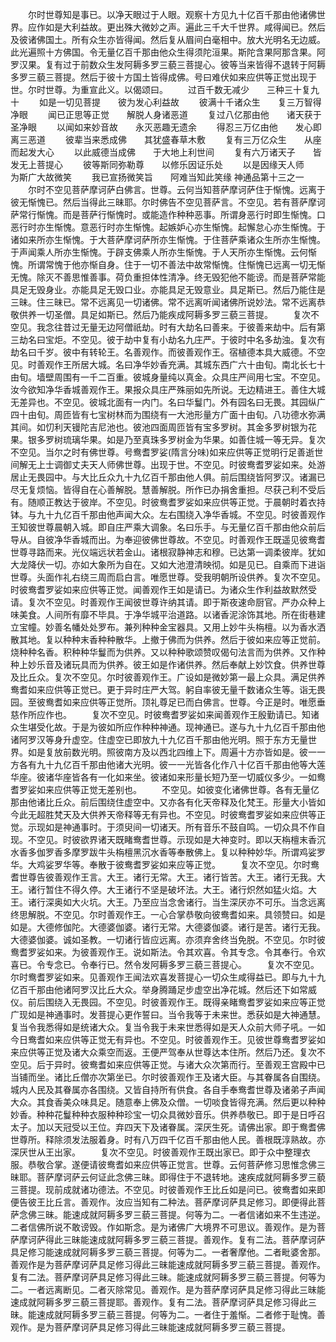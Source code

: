 <!-- { "loadSidebar": true } -->
　　尔时世尊知是事已。以净天眼过于人眼。观察十方见九十亿百千那由他诸佛世界。应作如是大利益故。更出殊大微妙之声。遍此三千大千世界。咸得闻已。然后及彼诸佛国土。所有众生亦皆得闻。然后复从眉间白毫相中。放大光明名无边威。此光遍照十方佛国。令无量亿百千那由他众生得须陀洹果。斯陀含果阿那含果。阿罗汉果。复有过于前数众生发阿耨多罗三藐三菩提心。彼等当来皆得不退转于阿耨多罗三藐三菩提。然后于彼十方国土皆得成佛。号曰难伏如来应供等正觉出现于世。尔时世尊。为重宣此义。以偈颂曰。
　　过百千数无减少　　三种三十复九十
　　如是一切见菩提　　彼为发心利益故
　　彼满十千诸众生　　复三万智得净眼
　　闻已正思等正觉　　解脱人身诸恶道
　　复过八亿那由他　　诸天获于圣净眼
　　以闻如来妙音故　　永灭恶趣无遗余
　　得忍三万亿由他　　发心即离三恶道
　　彼辈当来悉成佛　　其犹盛春草木敷
　　复有三万亿众生　　从座而起发大心
　　以此威德当成佛　　于大地上利世间
　　复有六万诸天子　　皆发无上菩提心
　　彼等斯同弥勒尊　　以修乐因证乐处
　　以是因缘天人师　　为斯广大故微笑
　　我已宣扬微笑旨　　阿难当知此笑缘
神通品第十三之一
　　尔时不空见菩萨摩诃萨白佛言。世尊。云何当知菩萨摩诃萨住于惭愧。远离于彼无惭愧已。然后当得此三昧耶。尔时佛告不空见菩萨言。不空见。若有菩萨摩诃萨常行惭愧。而是菩萨行惭愧时。或能造作种种恶事。所谓身恶行时即生惭愧。口恶行时亦生惭愧。意恶行时亦生惭愧。起嫉妒心亦生惭愧。起懈怠心亦生惭愧。于诸如来所亦生惭愧。于大菩萨摩诃萨所亦生惭愧。于住菩萨乘诸众生所亦生惭愧。于声闻乘人所亦生惭愧。于辟支佛乘人所亦生惭愧。于人天所亦生惭愧。云何惭愧。所谓常愧于他亦惭自身。住于一切不善法中故常惭愧。住惭愧已远离一切无惭无愧。除灭不善思惟善事。荷负重担体性清净。终无毁犯他不能谤。而是菩萨常能具足无毁身业。亦能具足无毁口业。亦能具足无毁意业。具足斯已。然后乃能住是三昧。住三昧已。常不远离见一切诸佛。常不远离听闻诸佛所说妙法。常不远离恭敬供养一切圣僧。具足如斯已。然后乃能疾成阿耨多罗三藐三菩提。
　　复次不空见。我念往昔过无量无边阿僧祇劫。时有大劫名曰善来。于彼善来劫中。后有第三劫名曰宝炬。不空见。彼于劫中复有小劫名九庄严。于彼时中名多劫浊。复次有劫名曰千岁。彼中有转轮王。名善观作。而彼善观作王。宿植德本具大威德。不空见。时善观作王所居大城。名曰净华妙香充满。其城东西广六十由旬。南北长七十由旬。墙壁周围有一千二百重。彼城身量纯以真金。众具庄严间用七宝。不空见。汝今欲知净华香城善观作王。果报众具庄严殊丽如先所说。无边精进王。善住大城无差异也。不空见。彼城北面有一内门。名曰华鬘门。外有园名曰无畏。其园纵广四十由旬。周匝皆有七宝树林而为围绕有一大池形量方广面十由旬。八功德水弥满其间。如忉利天镘陀吉尼池也。彼池四面周匝皆有宝多罗树。其金多罗树银为花果。银多罗树琉璃华果。如是乃至真珠多罗树金为华果。如善住城一等无异。复次不空见。当尔之时有佛世尊。号鸯耆罗娑(隋言分味)如来应供等正觉明行足善逝世间解无上士调御丈夫天人师佛世尊。出现于世。不空见。时彼鸯耆罗娑如来。处游居止无畏园中。与大比丘众九十九亿百千那由他人俱。前后围绕皆阿罗汉。诸漏已尽无复烦恼。皆得自在心善解脱。慧善解脱。所作已办捐舍重担。尽获己利不受后有。随顺正教达于彼岸。不空见。时彼鸯耆罗娑如来应供等正觉。于晨朝时着衣持钵。与九十九亿百千那由他声闻大众。左右围绕入净华香城。不空见。时彼善观作王知彼世尊晨朝入城。即自庄严乘大调象。名曰乐手。与无量亿百千那由他众前后导从。自彼净华香城而出。为奉迎彼佛世尊故。不空见。时善观作王既遥见彼鸯耆世尊寻路而来。光仪端远状若金山。诸根寂静神志和穆。已达第一调柔彼岸。犹如大龙降伏一切。亦如大象所为自在。又如大池澄清映彻。如是见已。自乘而下进诣世尊。头面作礼右绕三周而启白言。唯愿世尊。受我明朝所设供养。复次不空见。时彼鸯耆罗娑如来应供等正觉。闻善观作王如是请已。为诸众生作利益故默然受请。复次不空见。时善观作王闻彼世尊许纳其请。即于斯夜速命厨官。严办众种上味美食。人间所有靡不毕具。于净华城平治道路。以诸香泥涂饰其地。所在街巷建立宝幢。妙善名幡处处罗布。兼列种种金宝器具。又用上妙牛头栴檀。以为香水洒散其地。复以种种末香种种散华。上撤于佛而为供养。然后于彼如来应等正觉前。烧种种名香。积种种华鬘而为供养。又以种种歌颂赞叹偈句法言而为供养。又作种种上妙乐音及诸玩具而为供养。彼王如是作诸供养。然后奉献上妙饮食。供养世尊及比丘众。复次不空见。尔时彼善观作王。广设如是微妙第一最上众具。满足供养鸯耆如来应供等正觉已。更于异时庄严大驾。躬自率彼无量千数诸众生等。诣无畏园。至彼鸯耆如来应供等正觉所。顶礼尊足已而白佛言。世尊。今正是时。唯愿垂慈作所应作也。
　　复次不空见。时彼鸯耆罗娑如来闻善观作王殷勤请已。知诸众生堪受化故。于是为彼如所应作种种神通。现神通已。遂与九十九亿百千那由他诸阿罗汉等身升虚空。住虚空已即放九十九亿百千那由他光明。照于东方无量世界。如是复放前数光明。照彼南方及以西北四维上下。周遍十方亦皆如是。彼一一方各有九十九亿百千那由他诸大光明。彼一一光皆各化作八十亿百千那由他等大莲华座。彼诸华座皆各有一化如来坐。彼诸如来形量长短乃至一切威仪多少。一如鸯耆罗娑如来应供等正觉无差别也。
　　不空见。如彼变化诸佛世尊。各有无量亿那由他诸比丘众。前后围绕住虚空中。又亦各有化天帝释及化梵王。形量大小皆如今此无超胜梵天及大供养天帝释等无有异也。不空见。时彼鸯耆罗娑如来应供等正觉。示现如是神通事时。于须臾间一切诸天。所有音乐不鼓自鸣。一切众具不作自现。不空见。时彼欲界诸天既睹鸯耆世尊。示现如是大神变时。即以天栴檀末香沉水香多伽罗香多摩罗跋牛头栴檀黑沉水香等奉散佛上。复以种种妙华。所谓鸡娑罗华。大鸡娑罗华等。奉散于彼鸯耆罗娑如来应等正觉。
　　复次不空见。尔时鸯耆世尊告彼善观作王言。大王。诸行无常。大王。诸行皆苦。大王。诸行无我。大王。诸行暂住不得久停。大王诸行不坚是破坏法。大王。诸行炽然如猛火焰。大王。诸行深奥如大火坑。大王。乃至应当念舍诸行。当生深厌亦不可乐。当念远离终思解脱。不空见。尔时善观作王。一心合掌恭敬向彼鸯耆如来。具领赞曰。如是如是。大德修伽陀。大德婆伽婆。诸行无常。大德婆伽婆。诸行是苦。诸行无我。大德婆伽婆。诚如圣教。一切诸行皆应远离。亦须弃舍终当免脱。不空见。尔时彼鸯耆罗娑如来。为彼善观作王。说如斯法。令其欢喜。令其专念。令其奉行。令欢喜已。令专念已。令奉行已。然令发阿耨多罗三藐三菩提心。
　　复次不空见。尔时鸯耆罗娑如来。见善观作王闻法欢喜发菩提心一切众生咸得益已。即与九十九亿百千那由他诸阿罗汉比丘大众。举身腾踊足步虚空出净花城。然后还下如常威仪。前后围绕入无畏园。不空见。时彼善观作王。既得亲睹鸯耆罗娑如来应等正觉广现如是神通事时。发菩提心更作誓曰。当令我等于未来世。悉获如是大神通慧。复当令我悉得如是统诸大众。复当令我于未来世悉得如是天人众前大师子吼。一如今日鸯耆如来应供等正觉无有异也。不空见。时彼善观作王。见彼世尊鸯耆罗娑如来应供等正觉及诸大众乘空而返。王便严驾奉从世尊达本住所。然后乃还。复次不空见。后于异时。彼鸯耆如来应供等正觉。与诸大众次第而行。至善观王宫殿中已当铺而坐。诸比丘僧亦次第坐已。尔时彼善观作王及诸大臣。与其眷属各自围绕。城内人民及其眷属亦各围绕。又皆自持所有供食。各自手奉鸯耆世尊及诸弟子声闻大众。其食香美众味具足。随意奉上佛及众僧。一切啖食皆得充满。然后更以种种妙香。种种花鬘种种衣服种种珍宝一切众具微妙音乐。供养恭敬已。即于是日呼召太子。加以天冠受以王位。弃四天下及诸眷属。深厌生死。请佛出家。即于鸯耆佛世尊所。释除须发法服着身。时有八万四千亿百千那由他人民。善根既淳熟故。亦深厌世从王出家。
　　复次不空见。时彼善观作王既出家已。即于众中整理衣服。恭敬合掌。遂便请彼鸯耆如来应供等正觉言。世尊。云何菩萨修习思惟念佛三昧耶。菩萨摩诃萨云何证此念佛三昧。即得住于不退转地。速疾成就阿耨多罗三藐三菩提。现前成就诸功德法。不空见。时彼善观作王比丘如是问已。彼鸯耆如来即便告彼王比丘言。善观作。汝应当知有二种法。菩萨摩诃萨具足修习。即便得此菩萨念佛三昧。能速成就阿耨多罗三藐三菩提。何等为二。一者信诸如来不生违逆。二者信佛所说不敢谤毁。作如斯念。是为诸佛广大境界不可思议。善观作。是为菩萨摩诃萨得此三昧能速成就阿耨多罗三藐三菩提。善观作。复有二法。菩萨摩诃萨具足修习能速成就阿耨多罗三藐三菩提。何等为二。一者奢摩他。二者毗婆舍那。善观作是为菩萨摩诃萨具足修习得此三昧能速成就阿耨多罗三藐三菩提。善观作。复有二法。菩萨摩诃萨具足修习得此三昧。能速成就阿耨多罗三藐三菩提。何等为二。一者远离断见。二者灭除常见。善观作。是为菩萨摩诃萨具足修习得此三昧能速成就阿耨多罗三藐三菩提耶。善观作。复有二法。菩萨摩诃萨具足修习得此三昧。能速成就阿耨多罗三藐三菩提。何等为二。一者住于羞惭。二者修于耻愧。善观作。是为菩萨摩诃萨具足修习得此三昧能速成就阿耨多罗三藐三菩提。
